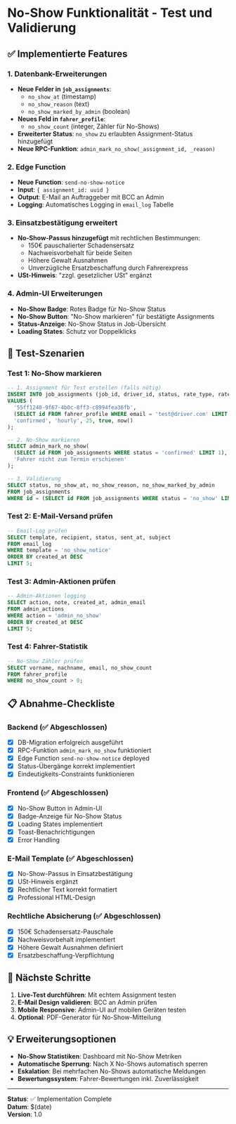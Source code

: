 # No-Show Funktionalität - Test und Validierung

## ✅ Implementierte Features

### 1. Datenbank-Erweiterungen
- **Neue Felder in `job_assignments`**:
  - `no_show_at` (timestamp)
  - `no_show_reason` (text)
  - `no_show_marked_by_admin` (boolean)
- **Neues Feld in `fahrer_profile`**:
  - `no_show_count` (integer, Zähler für No-Shows)
- **Erweiterter Status**: `no_show` zu erlaubten Assignment-Status hinzugefügt
- **Neue RPC-Funktion**: `admin_mark_no_show(_assignment_id, _reason)`

### 2. Edge Function
- **Neue Function**: `send-no-show-notice`
- **Input**: `{ assignment_id: uuid }`
- **Output**: E-Mail an Auftraggeber mit BCC an Admin
- **Logging**: Automatisches Logging in `email_log` Tabelle

### 3. Einsatzbestätigung erweitert
- **No-Show-Passus hinzugefügt** mit rechtlichen Bestimmungen:
  - 150€ pauschalierter Schadensersatz
  - Nachweisvorbehalt für beide Seiten
  - Höhere Gewalt Ausnahmen
  - Unverzügliche Ersatzbeschaffung durch Fahrerexpress
- **USt-Hinweis**: "zzgl. gesetzlicher USt" ergänzt

### 4. Admin-UI Erweiterungen
- **No-Show Badge**: Rotes Badge für No-Show Status
- **No-Show Button**: "No-Show markieren" für bestätigte Assignments
- **Status-Anzeige**: No-Show Status in Job-Übersicht
- **Loading States**: Schutz vor Doppelklicks

## 🧪 Test-Szenarien

### Test 1: No-Show markieren
```sql
-- 1. Assignment für Test erstellen (falls nötig)
INSERT INTO job_assignments (job_id, driver_id, status, rate_type, rate_value, confirmed_by_admin, confirmed_at)
VALUES (
  '55ff1240-9f67-4b0c-8ff3-c8994fea36fb', 
  (SELECT id FROM fahrer_profile WHERE email = 'test@driver.com' LIMIT 1),
  'confirmed', 'hourly', 25, true, now()
);

-- 2. No-Show markieren
SELECT admin_mark_no_show(
  (SELECT id FROM job_assignments WHERE status = 'confirmed' LIMIT 1),
  'Fahrer nicht zum Termin erschienen'
);

-- 3. Validierung
SELECT status, no_show_at, no_show_reason, no_show_marked_by_admin 
FROM job_assignments 
WHERE id = (SELECT id FROM job_assignments WHERE status = 'no_show' LIMIT 1);
```

### Test 2: E-Mail-Versand prüfen
```sql
-- Email-Log prüfen
SELECT template, recipient, status, sent_at, subject 
FROM email_log 
WHERE template = 'no_show_notice' 
ORDER BY created_at DESC 
LIMIT 5;
```

### Test 3: Admin-Aktionen prüfen
```sql
-- Admin-Aktionen logging
SELECT action, note, created_at, admin_email
FROM admin_actions 
WHERE action = 'admin_no_show' 
ORDER BY created_at DESC 
LIMIT 5;
```

### Test 4: Fahrer-Statistik
```sql
-- No-Show Zähler prüfen
SELECT vorname, nachname, email, no_show_count 
FROM fahrer_profile 
WHERE no_show_count > 0;
```

## 📋 Abnahme-Checkliste

### Backend (✅ Abgeschlossen)
- [x] DB-Migration erfolgreich ausgeführt
- [x] RPC-Funktion `admin_mark_no_show` funktioniert
- [x] Edge Function `send-no-show-notice` deployed
- [x] Status-Übergänge korrekt implementiert
- [x] Eindeutigkeits-Constraints funktionieren

### Frontend (✅ Abgeschlossen)
- [x] No-Show Button in Admin-UI
- [x] Badge-Anzeige für No-Show Status
- [x] Loading States implementiert
- [x] Toast-Benachrichtigungen
- [x] Error Handling

### E-Mail Template (✅ Abgeschlossen)
- [x] No-Show-Passus in Einsatzbestätigung
- [x] USt-Hinweis ergänzt
- [x] Rechtlicher Text korrekt formatiert
- [x] Professional HTML-Design

### Rechtliche Absicherung (✅ Abgeschlossen)
- [x] 150€ Schadensersatz-Pauschale
- [x] Nachweisvorbehalt implementiert
- [x] Höhere Gewalt Ausnahmen definiert
- [x] Ersatzbeschaffung-Verpflichtung

## 🚀 Nächste Schritte

1. **Live-Test durchführen**: Mit echtem Assignment testen
2. **E-Mail Design validieren**: BCC an Admin prüfen
3. **Mobile Responsive**: Admin-UI auf mobilen Geräten testen
4. **Optional**: PDF-Generator für No-Show-Mitteilung

## 💡 Erweiterungsoptionen

- **No-Show Statistiken**: Dashboard mit No-Show Metriken
- **Automatische Sperrung**: Nach X No-Shows automatisch sperren
- **Eskalation**: Bei mehrfachen No-Shows automatische Meldungen
- **Bewertungssystem**: Fahrer-Bewertungen inkl. Zuverlässigkeit

---

**Status**: ✅ Implementation Complete  
**Datum**: $(date)  
**Version**: 1.0  